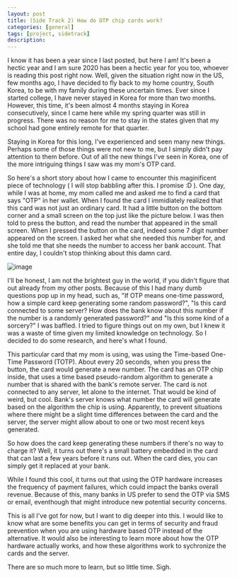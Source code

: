 ```yaml
---
layout: post
title: (Side Track 2) How do OTP chip cards work?
categories: [general]
tags: [project, sidetrack]
description:
---
```



I know it has been a year since I last posted, but here I am! It's been a hectic year and I am sure 2020 has been a hectic year for you too, whoever is reading this post right now. Well, given the situation right now in the US, few months ago, I have decided to fly back to my home country, South Korea, to be with my family during these uncertain times. Ever since I started college, I have never stayed in Korea for more than two months. However, this time, it's been almost 4 months staying in Korea consecutively, since 
I came here while my spring quarter was still in progress. There was no reason for me to stay in the states given that my school 
had gone entirely remote for that quarter.

Staying in Korea for this long, I've experienced and seen many new things. Perhaps some of those things were not new to me, but 
I simply didn't pay attention to them before. Out of all the new things I've seen in Korea, one of the more intriguing things 
I saw was my mom's OTP card.

So here's a short story about how I came to encounter this maginificent piece of technology ( I will stop babbling after this. I promise :D ). One day, while I was at home, my mom called me and asked me to find a card that says "OTP" in her wallet. 
When I found the card I immidiately realized that this card was not just an ordinary card. It had a little button on the bottom corner and a small screen on the top just like the picture below. I was then told to press the button, and read the number 
that appeared in the small screen. When I pressed the button on the card, indeed some 7 digit number appeared on the screen. 
I asked her what she needed this number for, and she told me that she needs the number to access her bank account. That entire 
day, I couldn't stop thinking about this damn card.


![image](https://s3-us-west-2.amazonaws.com/go-medici/uploads/2015/12/Axis-Bank-Display-Debit-Card.png)


I'll be honest, I am not the brightest guy in the world, if you didn't figure that out already from my other posts. Because 
of this I had many dumb questions pop up in my head, such as, "If OTP means one-time password, how a simple card keep generating 
some random password?", "Is this card connected to some server? How does the bank know about this number if the number 
is a randomly generated password?" and "Is this some kind of a sorcery?" I was baffled. I tried to figure things out on my 
own, but I knew it was a waste of time given my limited knowledge on technology. So I decided to do some research, and here's 
what I found.

This particular card that my mom is using, was using the Time-based One-Time Password (TOTP). About every 20 seconds, when you 
press the button, the card would generate a new number. The card has an OTP chip inside, that uses a time based pseudo-random 
algorithm to generate a number that is shared with the bank's remote server. The card is not connected to any server, let alone 
to the internet. That would be kind of weird, but cool. Bank's server knows what number the card will generate based on the 
algorithm the chip is using. Apparently, to prevent situations where there might be a slight time differences between the card 
and the server, the server might allow about to one or two most recent keys generated.

So how does the card keep generating these numbers if there's no way to charge it? Well, it turns out there's a small battery 
embedded in the card that can last a few years before it runs out. When the card dies, you can simply get it replaced at 
your bank.

While I found this cool, it turns out that using the OTP hardware increases the frequency of payment failures, which could 
impact the banks overall revenue. Because of this, many banks in US prefer to send the OTP via SMS or email, eventhough 
that might introduce new potential security concerns.

This is all I've got for now, but I want to dig deeper into this. I would like to know what are some benefits you can get 
in terms of security and fraud prevention when you are using hardware based OTP instead of the alternative. It would 
also be interesting to learn more about how the OTP hardware actually works, and how these algorithms work to sychronize the 
cards and the server.

There are so much more to learn, but so little time. Sigh.